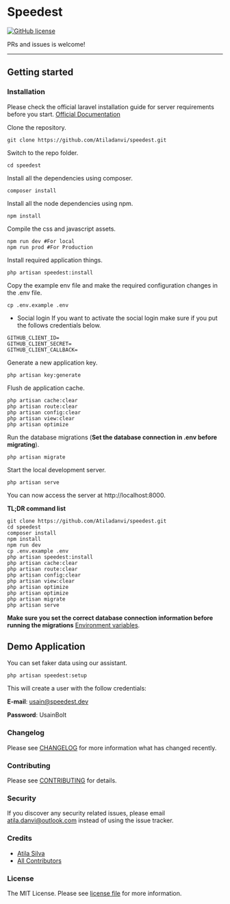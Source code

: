 # Speedest

[![GitHub license](https://img.shields.io/github/license/gothinkster/laravel-realworld-example-app.svg)](https://raw.githubusercontent.com/gothinkster/laravel-realworld-example-app/master/LICENSE)

PRs and issues is welcome!

----------

## Getting started

### Installation

Please check the official laravel installation guide for server requirements before you start. [Official Documentation](https://laravel.com/docs/5.8/installation#installation)

Clone the repository.

    git clone https://github.com/Atiladanvi/speedest.git

Switch to the repo folder.

    cd speedest

Install all the dependencies using composer.

    composer install

Install all the node dependencies using npm.

    npm install

Compile the css and javascript assets.

    npm run dev #For local
    npm run prod #For Production

Install required application things.

    php artisan speedest:install

Copy the example env file and make the required configuration changes in the .env file.

    cp .env.example .env

* Social login
 If you want to activate the social login make sure if you put the follows credentials below.

```.env
GITHUB_CLIENT_ID=
GITHUB_CLIENT_SECRET=
GITHUB_CLIENT_CALLBACK=
```

Generate a new application key.

    php artisan key:generate
    
Flush de application cache.

    php artisan cache:clear
    php artisan route:clear
    php artisan config:clear
    php artisan view:clear
    php artisan optimize

Run the database migrations (**Set the database connection in .env before migrating**).

    php artisan migrate

Start the local development server.

    php artisan serve

You can now access the server at http://localhost:8000.

**TL;DR command list**

    git clone https://github.com/Atiladanvi/speedest.git
    cd speedest
    composer install
    npm install
    npm run dev
    cp .env.example .env
    php artisan speedest:install
    php artisan cache:clear
    php artisan route:clear
    php artisan config:clear
    php artisan view:clear
    php artisan optimize
    php artisan optimize
    php artisan migrate
    php artisan serve
    
**Make sure you set the correct database connection information before running the migrations** [Environment variables](#environment-variables).

## Demo Application

You can set faker data using our assistant.

    php artisan speedest:setup

This will create a user with the follow credentials:

**E-mail**: usain@speedest.dev

**Password**: UsainBolt

### Changelog

Please see [CHANGELOG](CHANGELOG.md) for more information what has changed recently.

### Contributing

Please see [CONTRIBUTING](CONTRIBUTING.md) for details.

### Security

If you discover any security related issues, please email atila.danvi@outlook.com instead of using the issue tracker.

### Credits

- [Atila Silva](https://github.com/Atiladanvi)
- [All Contributors](../../contributors)

### License

The MIT License. Please see [license file](LICENSE.md) for more information.
